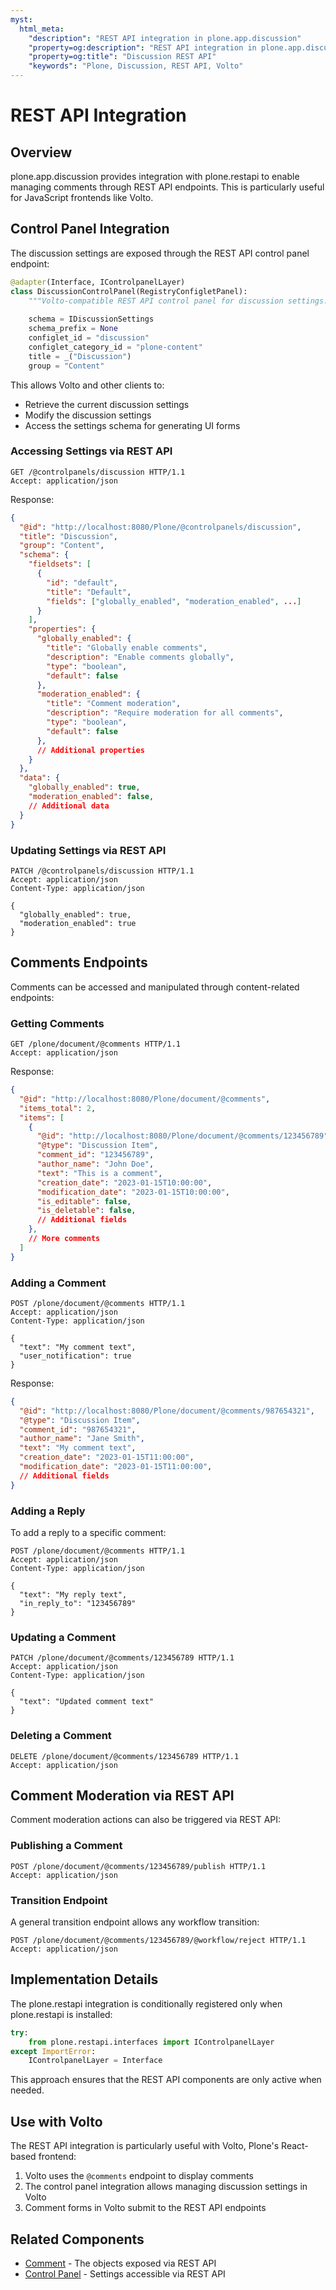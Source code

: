 ```yaml
---
myst:
  html_meta:
    "description": "REST API integration in plone.app.discussion"
    "property=og:description": "REST API integration in plone.app.discussion"
    "property=og:title": "Discussion REST API"
    "keywords": "Plone, Discussion, REST API, Volto"
---
```


# REST API Integration

## Overview

plone.app.discussion provides integration with plone.restapi to enable managing comments through REST API endpoints. This is particularly useful for JavaScript frontends like Volto.

## Control Panel Integration

The discussion settings are exposed through the REST API control panel endpoint:

```python
@adapter(Interface, IControlpanelLayer)
class DiscussionControlPanel(RegistryConfigletPanel):
    """Volto-compatible REST API control panel for discussion settings."""
    
    schema = IDiscussionSettings
    schema_prefix = None
    configlet_id = "discussion"
    configlet_category_id = "plone-content"
    title = _("Discussion")
    group = "Content"
```

This allows Volto and other clients to:

- Retrieve the current discussion settings
- Modify the discussion settings
- Access the settings schema for generating UI forms

### Accessing Settings via REST API

```http
GET /@controlpanels/discussion HTTP/1.1
Accept: application/json
```

Response:

```json
{
  "@id": "http://localhost:8080/Plone/@controlpanels/discussion",
  "title": "Discussion",
  "group": "Content",
  "schema": {
    "fieldsets": [
      {
        "id": "default",
        "title": "Default",
        "fields": ["globally_enabled", "moderation_enabled", ...]
      }
    ],
    "properties": {
      "globally_enabled": {
        "title": "Globally enable comments",
        "description": "Enable comments globally",
        "type": "boolean",
        "default": false
      },
      "moderation_enabled": {
        "title": "Comment moderation",
        "description": "Require moderation for all comments",
        "type": "boolean",
        "default": false
      },
      // Additional properties
    }
  },
  "data": {
    "globally_enabled": true,
    "moderation_enabled": false,
    // Additional data
  }
}
```

### Updating Settings via REST API

```http
PATCH /@controlpanels/discussion HTTP/1.1
Accept: application/json
Content-Type: application/json

{
  "globally_enabled": true,
  "moderation_enabled": true
}
```

## Comments Endpoints

Comments can be accessed and manipulated through content-related endpoints:

### Getting Comments

```http
GET /plone/document/@comments HTTP/1.1
Accept: application/json
```

Response:

```json
{
  "@id": "http://localhost:8080/Plone/document/@comments",
  "items_total": 2,
  "items": [
    {
      "@id": "http://localhost:8080/Plone/document/@comments/123456789",
      "@type": "Discussion Item",
      "comment_id": "123456789",
      "author_name": "John Doe",
      "text": "This is a comment",
      "creation_date": "2023-01-15T10:00:00",
      "modification_date": "2023-01-15T10:00:00",
      "is_editable": false,
      "is_deletable": false,
      // Additional fields
    },
    // More comments
  ]
}
```

### Adding a Comment

```http
POST /plone/document/@comments HTTP/1.1
Accept: application/json
Content-Type: application/json

{
  "text": "My comment text",
  "user_notification": true
}
```

Response:

```json
{
  "@id": "http://localhost:8080/Plone/document/@comments/987654321",
  "@type": "Discussion Item",
  "comment_id": "987654321",
  "author_name": "Jane Smith",
  "text": "My comment text",
  "creation_date": "2023-01-15T11:00:00",
  "modification_date": "2023-01-15T11:00:00",
  // Additional fields
}
```

### Adding a Reply

To add a reply to a specific comment:

```http
POST /plone/document/@comments HTTP/1.1
Accept: application/json
Content-Type: application/json

{
  "text": "My reply text",
  "in_reply_to": "123456789"
}
```

### Updating a Comment

```http
PATCH /plone/document/@comments/123456789 HTTP/1.1
Accept: application/json
Content-Type: application/json

{
  "text": "Updated comment text"
}
```

### Deleting a Comment

```http
DELETE /plone/document/@comments/123456789 HTTP/1.1
Accept: application/json
```

## Comment Moderation via REST API

Comment moderation actions can also be triggered via REST API:

### Publishing a Comment

```http
POST /plone/document/@comments/123456789/publish HTTP/1.1
Accept: application/json
```

### Transition Endpoint

A general transition endpoint allows any workflow transition:

```http
POST /plone/document/@comments/123456789/@workflow/reject HTTP/1.1
Accept: application/json
```

## Implementation Details

The plone.restapi integration is conditionally registered only when plone.restapi is installed:

```python
try:
    from plone.restapi.interfaces import IControlpanelLayer
except ImportError:
    IControlpanelLayer = Interface
```

This approach ensures that the REST API components are only active when needed.

## Use with Volto

The REST API integration is particularly useful with Volto, Plone's React-based frontend:

1. Volto uses the `@comments` endpoint to display comments
2. The control panel integration allows managing discussion settings in Volto
3. Comment forms in Volto submit to the REST API endpoints

## Related Components

- [Comment](./comment.md) - The objects exposed via REST API
- [Control Panel](./controlpanel.md) - Settings accessible via REST API

